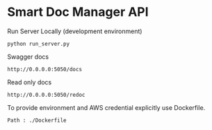 # Smart Doc Manager API

Run Server Locally (development environment)

```
python run_server.py
```

Swagger docs

```
http://0.0.0.0:5050/docs
```

Read only docs

```
http://0.0.0.0:5050/redoc
```

To provide environment and AWS credential explicitly use Dockerfile.

```
Path : ./Dockerfile
```

